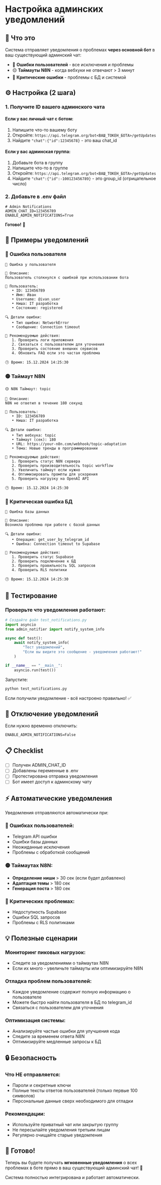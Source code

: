 # Настройка админских уведомлений

## 🎯 Что это

Система отправляет уведомления о проблемах **через основной бот** в ваш существующий админский чат:

- 🔴 **Ошибки пользователей** - все исключения и проблемы
- 🟡 **Таймауты N8N** - когда вебхуки не отвечают > 3 минут  
- 🚨 **Критические ошибки** - проблемы с БД и системой

## ⚙️ Настройка (2 шага)

### 1. Получите ID вашего админского чата

#### Если у вас личный чат с ботом:
1. Напишите что-то вашему боту
2. Откройте: `https://api.telegram.org/bot<ВАШ_ТОКЕН_БОТА>/getUpdates`
3. Найдите `"chat":{"id":12345678}` - это ваш chat_id

#### Если у вас админская группа:
1. Добавьте бота в группу
2. Напишите что-то в группе
3. Откройте: `https://api.telegram.org/bot<ВАШ_ТОКЕН_БОТА>/getUpdates`  
4. Найдите `"chat":{"id":-100123456789}` - это group_id (отрицательное число)

### 2. Добавьте в .env файл

```env
# Admin Notifications
ADMIN_CHAT_ID=123456789
ENABLE_ADMIN_NOTIFICATIONS=True
```

**Готово!** 🎉

## 📱 Примеры уведомлений

### 🔴 Ошибка пользователя
```
🔴 Ошибка у пользователя

📝 Описание:
Пользователь столкнулся с ошибкой при использовании бота

👤 Пользователь:
   • ID: 123456789
   • Имя: Иван
   • Username: @ivan_user
   • Ниша: IT разработка
   • Состояние: registered

🔍 Детали ошибки:
   • Тип ошибки: NetworkError
   • Сообщение: Connection timeout

🎯 Рекомендуемые действия:
   1. Проверить логи приложения
   2. Связаться с пользователем для уточнения
   3. Проверить состояние внешних сервисов
   4. Обновить FAQ если это частая проблема

🕒 Время: 15.12.2024 14:25:30
```

### 🟡 Таймаут N8N
```
🟡 N8N Таймаут: topic

📝 Описание:
N8N не ответил в течение 180 секунд

👤 Пользователь:
   • ID: 123456789
   • Ниша: IT разработка

🔍 Детали ошибки:
   • Тип вебхука: topic
   • Таймаут (сек): 180
   • URL: https://your-n8n.com/webhook/topic-adaptation
   • Тема: Новые тренды в программировании

🎯 Рекомендуемые действия:
   1. Проверить статус N8N сервера
   2. Проверить производительность topic workflow
   3. Увеличить таймаут если нужно
   4. Оптимизировать промпты для ускорения
   5. Проверить нагрузку на OpenAI API

🕒 Время: 15.12.2024 14:25:30
```

### 🚨 Критическая ошибка БД
```
🚨 Ошибка базы данных

📝 Описание:
Возникла проблема при работе с базой данных

🔍 Детали ошибки:
   • Операция: get_user_by_telegram_id
   • Ошибка: Connection timeout to Supabase

🎯 Рекомендуемые действия:
   1. Проверить статус Supabase
   2. Проверить подключение к БД
   3. Проверить правильность SQL запросов
   4. Проверить RLS политики

🕒 Время: 15.12.2024 14:25:30
```

## 🧪 Тестирование

### Проверьте что уведомления работают:

```python
# Создайте файл test_notifications.py
import asyncio
from admin_notifier import notify_system_info

async def test():
    await notify_system_info(
        "Тест уведомлений", 
        "Если вы видите это сообщение - уведомления работают!"
    )

if __name__ == "__main__":
    asyncio.run(test())
```

Запустите:
```bash
python test_notifications.py
```

Если получили уведомление - всё настроено правильно! ✅

## 🔄 Отключение уведомлений

Если нужно временно отключить:

```env
ENABLE_ADMIN_NOTIFICATIONS=False
```

## 📋 Checklist

- [ ] Получен ADMIN_CHAT_ID
- [ ] Добавлены переменные в .env
- [ ] Протестирована отправка уведомления  
- [ ] Бот имеет доступ к админскому чату

## ⚡ Автоматические уведомления

Уведомления отправляются автоматически при:

### 🔴 Ошибках пользователей:
- Telegram API ошибки
- Ошибки базы данных  
- Неожиданные исключения
- Проблемы с обработкой сообщений

### 🟡 Таймаутах N8N:
- **Определение ниши** > 30 сек (если будет добавлено)
- **Адаптация темы** > 180 сек  
- **Генерация поста** > 180 сек

### 🚨 Критических проблемах:
- Недоступность Supabase
- Ошибки SQL запросов
- Проблемы с RLS политиками

## 💡 Полезные сценарии

### Мониторинг пиковых нагрузок:
- Следите за уведомлениями о таймаутах N8N
- Если их много - увеличьте таймауты или оптимизируйте N8N

### Отладка проблем пользователей:
- Каждое уведомление содержит полную информацию о пользователе
- Можете быстро найти пользователя в БД по telegram_id
- Связаться с пользователем для уточнения

### Оптимизация системы:
- Анализируйте частые ошибки для улучшения кода
- Следите за временем ответа N8N
- Оптимизируйте медленные запросы к БД

## 🔒 Безопасность

### Что НЕ отправляется:
- Пароли и секретные ключи
- Полные тексты ответов пользователей (только первые 100 символов)
- Персональные данные сверх необходимого для отладки

### Рекомендации:
- Используйте приватный чат или закрытую группу
- Не пересылайте уведомления третьим лицам
- Регулярно очищайте старые уведомления

## 🎉 Готово!

Теперь вы будете получать **мгновенные уведомления** о всех проблемах в боте прямо в ваш существующий админский чат! 🚀

Система полностью интегрирована и работает автоматически.
